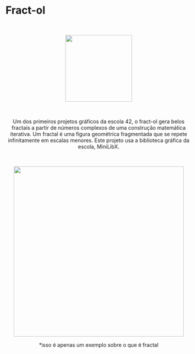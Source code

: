 # Fract-ol
<br>

<p align="center">
<img width="180" src="https://github.com/0bvim/42-project-badges/raw/main/badges/fract-ole.png">
</p>

<br>
<p text align="center">
Um dos primeiros projetos gráficos da escola 42, o fract-ol gera belos fractais a partir de números complexos de uma construção matemática iterativa. Um fractal é uma figura geométrica fragmentada que se repete infinitamente em escalas menores. Este projeto usa a biblioteca gráfica da escola, MiniLibX.
</p>

<br>

<p align="center">
<img width="460" src="https://camo.githubusercontent.com/82e58454a4ace3f15a2d7409a953e30f0ed30dbc5d870ec08a158343660e7436/68747470733a2f2f63646e2e6d6f732e636d732e66757475726563646e2e6e65742f506353626f38734e6d79594672616a4a565870346b542d313932302d38302e6a70672e77656270">
</p>

<p text align="center">
*isso é apenas um exemplo sobre o que é fractal
</p>
